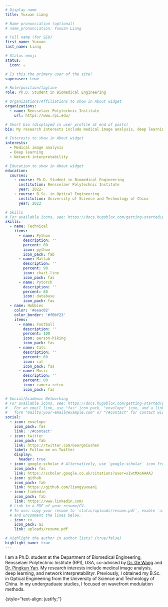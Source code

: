 ```yaml
---
# Display name
title: Yuxuan Liang

# Name pronunciation (optional)
# name_pronunciation: Yuxuan Liang

# Full name (for SEO)
first_name: Yuxuan
last_name: Liang

# Status emoji
status:
  icon: ☕️

# Is this the primary user of the site?
superuser: true

# Role/position/tagline
role: Ph.D. Student in Biomedical Engineering

# Organizations/Affiliations to show in About widget
organizations:
  - name: Rensselaer Polytechnic Institute
    url: https://www.rpi.edu/

# Short bio (displayed in user profile at end of posts)
bio: My research interests include medical image analysis, deep learning, and network interpretability.

# Interests to show in About widget
interests:
  - Medical image analysis
  - Deep learning
  - Network interpretability

# Education to show in About widget
education:
  courses:
    - course: Ph.D. Student in Biomedical Engineering
      institution: Rensselaer Polytechnic Institute
      year: 2022-
    - course: B.Sc. in Optical Engineering
      institution: University of Science and Technology of China
      year: 2022

# Skills
# For available icons, see: https://docs.hugoblox.com/getting-started/page-builder/#icons
skills:
  - name: Technical
    items:
      - name: Python
        description: ''
        percent: 80
        icon: python
        icon_pack: fab
      - name: Matlab
        description: ''
        percent: 90
        icon: chart-line
        icon_pack: fas
      - name: Pytorch
        description: ''
        percent: 80
        icon: database
        icon_pack: fas
  - name: Hobbies
    color: '#eeac02'
    color_border: '#f0bf23'
    items:
      - name: Football
        description: ''
        percent: 100
        icon: person-hiking
        icon_pack: fas
      - name: Cats
        description: ''
        percent: 60
        icon: cat
        icon_pack: fas
      - name: Music
        description: ''
        percent: 80
        icon: camera-retro
        icon_pack: fas

# Social/Academic Networking
# For available icons, see: https://docs.hugoblox.com/getting-started/page-builder/#icons
#   For an email link, use "fas" icon pack, "envelope" icon, and a link in the
#   form "mailto:your-email@example.com" or "/#contact" for contact widget.
social:
  - icon: envelope
    icon_pack: fas
    link: '/#contact'
  - icon: twitter
    icon_pack: fab
    link: https://twitter.com/GeorgeCushen
    label: Follow me on Twitter
    display:
      header: true
  - icon: google-scholar # Alternatively, use `google-scholar` icon from `ai` icon pack
    icon_pack: fas
    link: https://scholar.google.co.uk/citations?user=sIwtMXoAAAAJ
  - icon: github
    icon_pack: fab
    link: https://github.com/liangyuxuan1
  - icon: linkedin
    icon_pack: fab
    link: https://www.linkedin.com/
  # Link to a PDF of your resume/CV.
  # To use: copy your resume to `static/uploads/resume.pdf`, enable `ai` icons in `params.yaml`,
  # and uncomment the lines below.
  - icon: cv
    icon_pack: ai
    link: uploads/resume.pdf

# Highlight the author in author lists? (true/false)
highlight_name: true
---
```


I am a Ph.D. student at the Department of Biomedical Engineering, Rensselaer Polytechnic Institute (RPI), USA, co-advised by [Dr. Ge Wang](https://faculty.rpi.edu/ge-wang) and [Dr. Pingkun Yan](https://faculty.rpi.edu/pingkun-yan). My research interests include medical image analysis, deep learning, and network interpretabilityr. Previously, I obtained my B.Sc. in Optical Engineering from the University of Science and Technology of China. In my undergraduate studies, I focused on wavefront modulation methods.


{style="text-align: justify;"}
